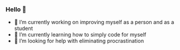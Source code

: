 ### Hello 👋

- 🔭 I’m currently working on improving myself as a person and as a student
- 🌱 I’m currently learning how to simply code for myself
- 🤔 I’m looking for help with eliminating procrastination
